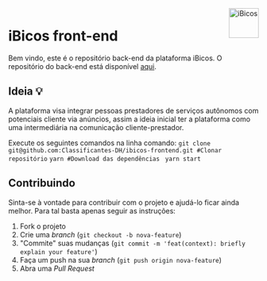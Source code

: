 <a href="https://aimeos.org/">
    <img src="https://i.ibb.co/4SkShF8/mstile-150x150.png" alt="iBicos" title="iBicos" align="right" height="60" />
</a>

# iBicos front-end


Bem vindo, este é o repositório back-end da plataforma  iBicos. O repositório do back-end está disponível [aqui](https://github.com/MaikHenriqueSP/ibicos-backend).

## Ideia :bulb:

A plataforma visa integrar pessoas prestadores de serviços autônomos com potenciais cliente via anúncios, assim a ideia inicial ter a plataforma como uma intermediária na comunicação cliente-prestador.


Execute os seguintes comandos na linha comando:
`git clone git@github.com:Classificantes-DH/ibicos-frontend.git #Clonar repositório`
`yarn #Download das dependências `
`yarn start`

## Contribuindo

Sinta-se à vontade para contribuir com o projeto e ajudá-lo ficar ainda melhor. Para tal basta apenas seguir as instruções:

1. Fork o projeto
2. Crie uma *branch*  (`git checkout -b nova-feature`)
3. "Commite" suas mudanças (`git commit -m 'feat(context): briefly explain your feature'`)
4. Faça um push na sua *branch* (`git push origin nova-feature`)
5. Abra uma  *Pull Request*
